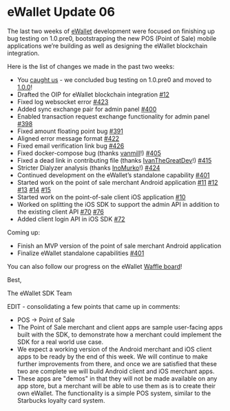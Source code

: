 # eWallet Update 06



The last two weeks of [eWallet](https://github.com/omisego/ewallet/) development were focused on finishing up bug testing on 1.0.pre0, bootstrapping the new POS \(Point of Sale\) mobile applications we’re building as well as designing the eWallet blockchain integration.

Here is the list of changes we made in the past two weeks:

* You [caught us](https://www.reddit.com/r/omise_go/comments/986xcq/httpsgithubcomomisegoewalletreleases/) - we concluded bug testing on 1.0.pre0 and moved to [1.0.0](https://github.com/omisego/ewallet/releases/tag/v1.0.0)!
* Drafted the OIP for eWallet blockchain integration [\#12](https://github.com/omisego/OIP/pull/12)
* Fixed log websocket error [\#423](https://github.com/omisego/ewallet/pull/423)
* Added sync exchange pair for admin panel [\#400](https://github.com/omisego/ewallet/pull/400)
* Enabled transaction request exchange functionality for admin panel [\#398](https://github.com/omisego/ewallet/pull/398)
* Fixed amount floating point bug [\#391](https://github.com/omisego/ewallet/pull/391)
* Aligned error message format [\#422](https://github.com/omisego/ewallet/pull/422)
* Fixed email verification link bug [\#426](https://github.com/omisego/ewallet/pull/426)
* Fixed docker-compose bug \(thanks [vanmill](https://github.com/vanmil)!\) [\#405](https://github.com/omisego/ewallet/pull/405)
* Fixed a dead link in contributing file \(thanks [IvanTheGreatDev](https://github.com/IvanTheGreatDev)!\) [\#415](https://github.com/omisego/ewallet/pull/415)
* Stricter Dialyzer analysis \(thanks [InoMurko](https://github.com/InoMurko)!\) [\#424](https://github.com/omisego/ewallet/pull/424)
* Continued development on the eWallet’s standalone capability [\#401](https://github.com/omisego/ewallet/pull/401)
* Started work on the point of sale merchant Android application [\#11](https://github.com/omisego/pos-merchant-android/pull/11) [\#12](https://github.com/omisego/pos-merchant-android/pull/12) [\#13](https://github.com/omisego/pos-merchant-android/pull/13) [\#14](https://github.com/omisego/pos-merchant-android/pull/14) [\#15](https://github.com/omisego/pos-merchant-android/pull/15)
* Started work on the point-of-sale client iOS application [\#10](https://github.com/omisego/pos-client-ios/pull/10)
* Worked on splitting the iOS SDK to support the admin API in addition to the existing client API [\#70](https://github.com/omisego/ios-sdk/pull/70) [\#76](https://github.com/omisego/ios-sdk/pull/76)
* Added client login API in iOS SDK [\#72](https://github.com/omisego/ios-sdk/pull/72)

Coming up:

* Finish an MVP version of the point of sale merchant Android application
* Finalize eWallet standalone capabilities [\#401](https://github.com/omisego/ewallet/pull/401)

You can also follow our progress on the eWallet [Waffle board](https://waffle.io/omisego/ewallet)!

Best,

The eWallet SDK Team

EDIT - consolidating a few points that came up in comments:

* POS -&gt; Point of Sale
* The Point of Sale merchant and client apps are sample user-facing apps built with the SDK, to demonstrate how a merchant could implement the SDK for a real world use case.
* We expect a working version of the Android merchant and iOS client apps to be ready by the end of this week. We will continue to make further improvements from there, and once we are satisfied that these two are complete we will build Android client and iOS merchant apps.
* These apps are "demos" in that they will not be made available on any app store, but a merchant will be able to use them as is to create their own eWallet. The functionality is a simple POS system, similar to the Starbucks loyalty card system.

